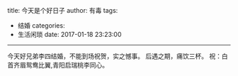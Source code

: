 title: 今天是个好日子
author: 有毒
tags:
  - 结婚
categories:
  - 生活闲琐
date: 2017-01-18 23:23:00
---
今天好兄弟李四结婚，不能到场祝贺，实之憾事。
后遇之期，痛饮三杯。
祝：白首齐眉鸳鸯比翼,青阳启瑞桃李同心。